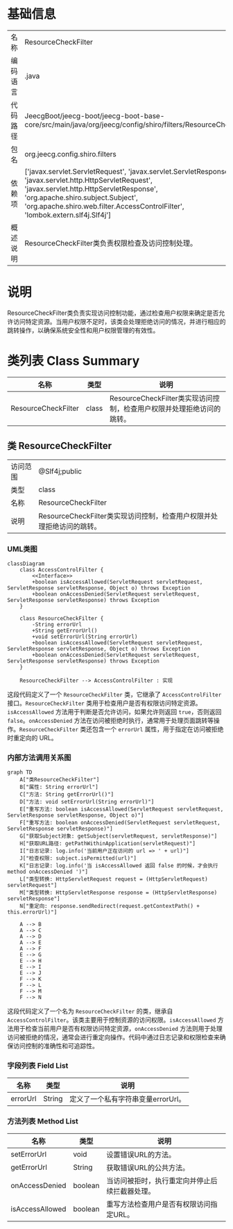 # 基础信息

|      |      |
|------|------|
| 名称 | ResourceCheckFilter |
| 编码语言 | .java |
| 代码路径 | JeecgBoot/jeecg-boot/jeecg-boot-base-core/src/main/java/org/jeecg/config/shiro/filters/ResourceCheckFilter.java |
| 包名 | org.jeecg.config.shiro.filters |
| 依赖项 | ['javax.servlet.ServletRequest', 'javax.servlet.ServletResponse', 'javax.servlet.http.HttpServletRequest', 'javax.servlet.http.HttpServletResponse', 'org.apache.shiro.subject.Subject', 'org.apache.shiro.web.filter.AccessControlFilter', 'lombok.extern.slf4j.Slf4j'] |
| 概述说明 | ResourceCheckFilter类负责权限检查及访问控制处理。 |

# 说明

ResourceCheckFilter类负责实现访问控制功能，通过检查用户权限来确定是否允许访问特定资源。当用户权限不足时，该类会处理拒绝访问的情况，并进行相应的跳转操作，以确保系统安全性和用户权限管理的有效性。

# 类列表 Class Summary

| 名称   | 类型  | 说明 |
|-------|------|-------------|
| ResourceCheckFilter | class | ResourceCheckFilter类实现访问控制，检查用户权限并处理拒绝访问的跳转。 |



## 类 ResourceCheckFilter

|      |      |
|------|------|
| 访问范围 | @Slf4j;public |
| 类型 | class |
| 名称 | ResourceCheckFilter |
| 说明 | ResourceCheckFilter类实现访问控制，检查用户权限并处理拒绝访问的跳转。 |


### UML类图

```mermaid
classDiagram
    class AccessControlFilter {
        <<Interface>>
        +boolean isAccessAllowed(ServletRequest servletRequest, ServletResponse servletResponse, Object o) throws Exception
        +boolean onAccessDenied(ServletRequest servletRequest, ServletResponse servletResponse) throws Exception
    }

    class ResourceCheckFilter {
        -String errorUrl
        +String getErrorUrl()
        +void setErrorUrl(String errorUrl)
        +boolean isAccessAllowed(ServletRequest servletRequest, ServletResponse servletResponse, Object o) throws Exception
        +boolean onAccessDenied(ServletRequest servletRequest, ServletResponse servletResponse) throws Exception
    }

    ResourceCheckFilter --> AccessControlFilter : 实现
```

这段代码定义了一个 `ResourceCheckFilter` 类，它继承了 `AccessControlFilter` 接口。`ResourceCheckFilter` 类用于检查用户是否有权限访问特定资源。`isAccessAllowed` 方法用于判断是否允许访问，如果允许则返回 `true`，否则返回 `false`。`onAccessDenied` 方法在访问被拒绝时执行，通常用于处理页面跳转等操作。`ResourceCheckFilter` 类还包含一个 `errorUrl` 属性，用于指定在访问被拒绝时重定向的 URL。


### 内部方法调用关系图

```mermaid
graph TD
    A["类ResourceCheckFilter"]
    B["属性: String errorUrl"]
    C["方法: String getErrorUrl()"]
    D["方法: void setErrorUrl(String errorUrl)"]
    E["重写方法: boolean isAccessAllowed(ServletRequest servletRequest, ServletResponse servletResponse, Object o)"]
    F["重写方法: boolean onAccessDenied(ServletRequest servletRequest, ServletResponse servletResponse)"]
    G["获取Subject对象: getSubject(servletRequest, servletResponse)"]
    H["获取URL路径: getPathWithinApplication(servletRequest)"]
    I["日志记录: log.info('当前用户正在访问的 url => ' + url)"]
    J["检查权限: subject.isPermitted(url)"]
    K["日志记录: log.info('当 isAccessAllowed 返回 false 的时候，才会执行 method onAccessDenied ')"]
    L["类型转换: HttpServletRequest request = (HttpServletRequest) servletRequest"]
    M["类型转换: HttpServletResponse response = (HttpServletResponse) servletResponse"]
    N["重定向: response.sendRedirect(request.getContextPath() + this.errorUrl)"]

    A --> B
    A --> C
    A --> D
    A --> E
    A --> F
    E --> G
    E --> H
    E --> I
    E --> J
    F --> K
    F --> L
    F --> M
    F --> N
```

这段代码定义了一个名为 `ResourceCheckFilter` 的类，继承自 `AccessControlFilter`。该类主要用于控制资源的访问权限。`isAccessAllowed` 方法用于检查当前用户是否有权限访问特定资源，`onAccessDenied` 方法则用于处理访问被拒绝的情况，通常会进行重定向操作。代码中通过日志记录和权限检查来确保访问控制的准确性和可追踪性。

### 字段列表 Field List

| 名称  | 类型  | 说明 |
|-------|-------|------|
| errorUrl | String | 定义了一个私有字符串变量errorUrl。 |

### 方法列表 Method List

| 名称  | 类型  | 说明 |
|-------|-------|------|
| setErrorUrl | void | 设置错误URL的方法。 |
| getErrorUrl | String | 获取错误URL的公共方法。 |
| onAccessDenied | boolean | 当访问被拒时，执行重定向并停止后续拦截器处理。 |
| isAccessAllowed | boolean | 重写方法检查用户是否有权限访问指定URL。 |




